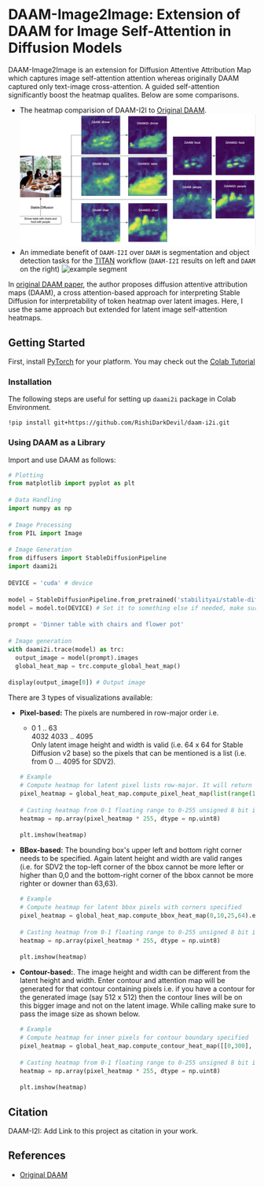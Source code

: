 # DAAM-Image2Image: Extension of DAAM for Image Self-Attention in Diffusion Models

DAAM-Image2Image is an extension for Diffusion Attentive Attribution Map which captures image self-attention attention whereas originally DAAM captured only text-image cross-attention. A guided self-attention significantly boost the heatmap qualites. Below are some comparisons.
- The heatmap comparision of DAAM-I2I to [Original DAAM](https://github.com/castorini/daam).
  ![example image](example.png)
- An immediate benefit of `DAAM-I2I` over `DAAM` is segmentation and object detection tasks for the [TITAN](https://github.com/RishiDarkDevil/TITAN) workflow (`DAAM-I2I` results on left and `DAAM` on the right)
  ![example segment](segment-example.png)

In [original DAAM paper](https://arxiv.org/abs/2210.04885), the author proposes diffusion attentive attribution maps (DAAM), a cross attention-based approach for interpreting Stable Diffusion for interpretability of token heatmap over latent images. Here, I use the same approach but extended for latent image self-attention heatmaps.

## Getting Started
First, install [PyTorch](https://pytorch.org) for your platform. You may check out the [Colab Tutorial](https://github.com/RishiDarkDevil/Text-Based-Object-Discovery/blob/main/Experiments/DAAM_Image_Attention_ver2.ipynb)

### Installation
The following steps are useful for setting up `daami2i` package in Colab Environment.

```console
!pip install git+https://github.com/RishiDarkDevil/daam-i2i.git
```

### Using DAAM as a Library

Import and use DAAM as follows:

```python
# Plotting
from matplotlib import pyplot as plt

# Data Handling
import numpy as np

# Image Processing
from PIL import Image

# Image Generation
from diffusers import StableDiffusionPipeline
import daami2i

DEVICE = 'cuda' # device

model = StableDiffusionPipeline.from_pretrained('stabilityai/stable-diffusion-2-base')
model = model.to(DEVICE) # Set it to something else if needed, make sure DAAM supports that

prompt = 'Dinner table with chairs and flower pot'

# Image generation
with daami2i.trace(model) as trc:
  output_image = model(prompt).images
  global_heat_map = trc.compute_global_heat_map()
  
display(output_image[0]) # Output image
```
There are 3 types of visualizations available:
- **Pixel-based:** The pixels are numbered in row-major order i.e.
  - 0     1 .. 63\
  4032 4033 .. 4095\
  Only latent image height and width is valid (i.e. 64 x 64 for Stable Diffusion v2 base) so the pixels that can be mentioned is a list (i.e. from 0 ... 4095 for SDV2).
  ```python
  # Example
  # Compute heatmap for latent pixel lists row-major. It will return the heatmap for pixels [0,1,..,1023]
  pixel_heatmap = global_heat_map.compute_pixel_heat_map(list(range(1024))).expand_as(output_image[0]).numpy()

  # Casting heatmap from 0-1 floating range to 0-255 unsigned 8 bit integer
  heatmap = np.array(pixel_heatmap * 255, dtype = np.uint8)
  
  plt.imshow(heatmap)
  ```

- **BBox-based:** The bounding box's upper left and bottom right corner needs to be specified. Again latent height and width are valid ranges (i.e. for SDV2 the top-left corner of the bbox cannot be more lefter or higher than 0,0 and the bottom-right corner of the bbox cannot be more righter or downer than 63,63).
  ```python
  # Example
  # Compute heatmap for latent bbox pixels with corners specified
  pixel_heatmap = global_heat_map.compute_bbox_heat_map(0,10,25,64).expand_as(output_image[0]).numpy()
  
  # Casting heatmap from 0-1 floating range to 0-255 unsigned 8 bit integer
  heatmap = np.array(pixel_heatmap * 255, dtype = np.uint8)
  
  plt.imshow(heatmap)
  ```

- **Contour-based:**. The image height and width can be different from the latent height and width. Enter contour and attention map will be generated for that contour containing pixels i.e. if you have a contour for the generated image (say 512 x 512) then the contour lines will be on this bigger image and not on the latent image. While calling make sure to pass the image size as shown below. 
  ```python
  # Example
  # Compute heatmap for inner pixels for contour boundary specified
  pixel_heatmap = global_heat_map.compute_contour_heat_map([[0,300], [256, 100], [512, 300], [512, 400], [0, 400], [0, 300]], 512, 512).expand_as(output_image[0]).numpy()

  # Casting heatmap from 0-1 floating range to 0-255 unsigned 8 bit integer
  heatmap = np.array(pixel_heatmap * 255, dtype = np.uint8)

  plt.imshow(heatmap)
  ```



## Citation

DAAM-I2I: Add Link to this project as citation in your work.

## References

- [Original DAAM](https://github.com/castorini/daam)
